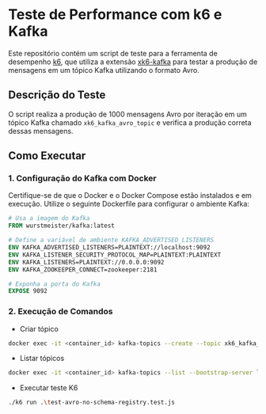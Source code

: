 # Teste de Performance com k6 e Kafka

Este repositório contém um script de teste para a ferramenta de desempenho [k6](https://k6.io/), que utiliza a extensão [xk6-kafka](https://github.com/mostafa/xk6-kafka) para testar a produção de mensagens em um tópico Kafka utilizando o formato Avro.

## Descrição do Teste

O script realiza a produção de 1000 mensagens Avro por iteração em um tópico Kafka chamado `xk6_kafka_avro_topic` e verifica a produção correta dessas mensagens.

## Como Executar

### 1. Configuração do Kafka com Docker

Certifique-se de que o Docker e o Docker Compose estão instalados e em execução. Utilize o seguinte Dockerfile para configurar o ambiente Kafka:

```dockerfile
# Usa a imagem do Kafka
FROM wurstmeister/kafka:latest

# Define a variável de ambiente KAFKA_ADVERTISED_LISTENERS
ENV KAFKA_ADVERTISED_LISTENERS=PLAINTEXT://localhost:9092
ENV KAFKA_LISTENER_SECURITY_PROTOCOL_MAP=PLAINTEXT:PLAINTEXT
ENV KAFKA_LISTENERS=PLAINTEXT://0.0.0.0:9092
ENV KAFKA_ZOOKEEPER_CONNECT=zookeeper:2181

# Exponha a porta do Kafka
EXPOSE 9092
```

### 2. Execução de Comandos

- Criar tópico

```sh
docker exec -it <container_id> kafka-topics --create --topic xk6_kafka_avro_topic --bootstrap-server localhost:9092 --partitions 1 --replication-factor 1
```

- Listar tópicos

```sh
docker exec -it <container_id> kafka-topics --list --bootstrap-server localhost:9092
```

- Executar teste K6

```sh
./k6 run .\test-avro-no-schema-registry.test.js
```


